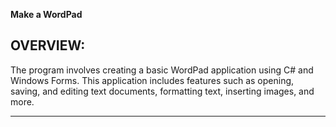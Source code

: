 **Make a WordPad**


## OVERVIEW:
The program involves creating a basic WordPad application using C# and Windows Forms. This application includes features such as opening, saving, and editing text documents, formatting text, inserting images, and more. 

---

